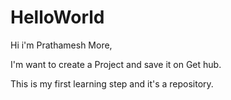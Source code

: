# HelloWorld
Hi i'm Prathamesh More,

I'm want to create a Project and save it on Get hub.

This is my first learning step and it's a repository.
